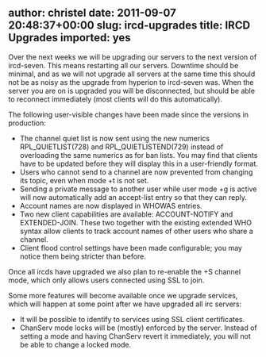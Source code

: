 author: christel
date: 2011-09-07 20:48:37+00:00
slug: ircd-upgrades
title: IRCD Upgrades
imported: yes
---
Over the next weeks we will be upgrading our servers to the next version of ircd-seven. This means restarting all our servers. Downtime should be minimal, and as we will not upgrade all servers at the same time this should not be as noisy as the upgrade from hyperion to ircd-seven was. When the server you are on is upgraded you will be disconnected, but should be able to reconnect immediately (most clients will do this automatically).

The following user-visible changes have been made since the versions in production:

 - The channel quiet list is now sent using the new numerics RPL_QUIETLIST(728) and RPL_QUIETLISTEND(729) instead of overloading the same numerics as for ban lists. You may find that clients have to be updated before they will display this in a user-friendly format.
 - Users who cannot send to a channel are now prevented from changing its topic, even when mode +t is not set.
 - Sending a private message to another user while user mode +g is active will now automatically add an accept-list entry so that they can reply.
 - Account names are now displayed in WHOWAS entries.
 - Two new client capabilities are available: ACCOUNT-NOTIFY and EXTENDED-JOIN. These two together with the existing extended WHO syntax allow clients to track account names of other users who share a channel.
 - Client flood control settings have been made configurable; you may notice them being stricter than before.

Once all ircds have upgraded we also plan to re-enable the +S channel mode, which only allows users connected using SSL to join.

Some more features will become available once we upgrade services, which will happen at some point after we have upgraded all irc servers:

 - It will be possible to identify to services using SSL client certificates.
 - ChanServ mode locks will be (mostly) enforced by the server. Instead of setting a mode and having ChanServ revert it immediately, you will not be able to change a locked mode.
